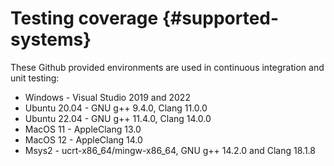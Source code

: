 Testing coverage {#supported-systems}
===
<!--
 Note: License header cannot be first, as doxygen does not generate
 cleanly if it before the '==='
-->
<!--
 Licensed to the Apache Software Foundation (ASF) under one or more
 contributor license agreements.  See the NOTICE file distributed with
 this work for additional information regarding copyright ownership.
 The ASF licenses this file to You under the Apache License, Version 2.0
 (the "License"); you may not use this file except in compliance with
 the License.  You may obtain a copy of the License at

	http://www.apache.org/licenses/LICENSE-2.0

 Unless required by applicable law or agreed to in writing, software
 distributed under the License is distributed on an "AS IS" BASIS,
 WITHOUT WARRANTIES OR CONDITIONS OF ANY KIND, either express or implied.
 See the License for the specific language governing permissions and
 limitations under the License.
-->

These Github provided environments are
used in continuous integration and unit testing:

* Windows - Visual Studio 2019 and 2022
* Ubuntu 20.04 - GNU g++ 9.4.0, Clang 11.0.0
* Ubuntu 22.04 - GNU g++ 11.4.0, Clang 14.0.0
* MacOS 11 - AppleClang 13.0
* MacOS 12 - AppleClang 14.0
* Msys2 - ucrt-x86_64/mingw-x86_64, GNU g++ 14.2.0 and Clang 18.1.8
